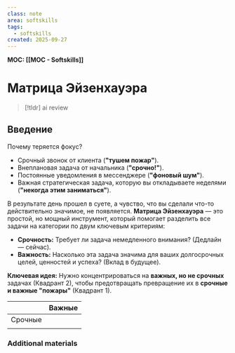 ```yaml
---
class: note
area: softskills
tags:
  - softskills
created: 2025-09-27
---
```

**MOC: [[MOC - Softskills]]**

# Матрица Эйзенхауэра

> [!tldr] ai review
> 

## Введение

Почему теряется фокус?

- Срочный звонок от клиента (**"тушем пожар"**).
- Внеплановая задача от начальника (**"срочно!"**).
- Постоянные уведомления в мессенджере (**"фоновый шум"**).
- Важная стратегическая задача, которую вы откладываете неделями (**"некогда этим заниматься"**).

В результате день прошел в суете, а чувство, что вы сделали что-то действительно значимое, не появляется. **Матрица Эйзенхауэра** — это простой, но мощный инструмент, который помогает разделить все задачи на категории по двум ключевым критериям:

- **Срочность:** Требует ли задача немедленного внимания? (Дедлайн — сейчас).
- **Важность:** Насколько эта задача значима для ваших долгосрочных целей, ценностей и успеха? (Вклад в будущее).

**Ключевая идея:** Нужно концентрироваться на **важных, но не срочных** задачах (Квадрант 2), чтобы предотвращать превращение их в **срочные и важные "пожары"** (Квадрант 1).

|         | Важные |
| ------- | ------ |
| Срочные |        |
|         |        |





### Additional materials